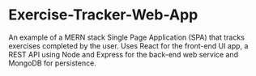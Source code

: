# Exercise-Tracker-Web-App
An example of a MERN stack Single Page Application (SPA) that tracks exercises completed by the user. Uses React for the front-end UI app, a REST API using Node and Express for the back-end web service and MongoDB for persistence.
